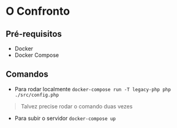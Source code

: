 # O Confronto

## Pré-requisitos
- Docker
- Docker Compose

## Comandos
- Para rodar localmente
`docker-compose run -T legacy-php php ./src/config.php`
> Talvez precise rodar o comando duas vezes

- Para subir o servidor
`docker-compose up`
